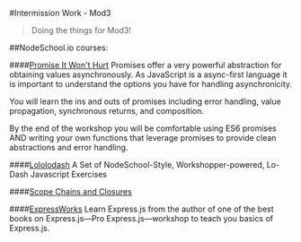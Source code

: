 #Intermission Work - Mod3
>Doing the things for Mod3!

##NodeSchool.io courses:

####[Promise It Won't Hurt](https://github.com/stevekane/promise-it-wont-hurt)
Promises offer a very powerful abstraction for obtaining values asynchronously.
As JavaScript is a async-first language it is important to understand the options you have for handling asynchronicity.

You will learn the ins and outs of promises including error handling, value propagation, synchronous returns, and composition.

By the end of the workshop you will be comfortable using ES6 promises AND writing your own functions that leverage promises to provide clean abstractions and error handling.


####[Lololodash](https://github.com/mdunisch/lololodash)
A Set of NodeSchool-Style, Workshopper-powered, Lo-Dash Javascript Exercises


####[Scope Chains and Closures](https://github.com/jesstelford/scope-chains-closures)


####[ExpressWorks](https://github.com/azat-co/expressworks)
Learn Express.js from the author of one of the best books on Express.js—Pro Express.js—workshop to teach you basics of Express.js.
